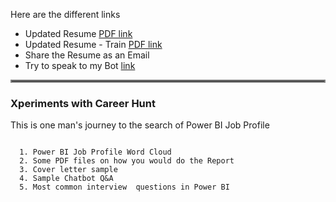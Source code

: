 
Here are the different links

* Updated Resume [PDF link](https://drive.google.com/file/d/1DY6ZyhjpzNHpoRQpkGaif4Ik6-zAX3VH/view)  <!--link needs to be updated-->
* Updated Resume - Train [PDF link](https://www.example.com) <!--link needs to be updated-->
* Share the Resume as an Email
* Try to speak to my Bot [link](https://www.example.com)











<hr style="border:2px solid gray"> </hr>

### Xperiments with  Career Hunt

This is one man's journey to the search of Power BI Job Profile

```Things that would like to be added:

  1. Power BI Job Profile Word Cloud
  2. Some PDF files on how you would do the Report
  3. Cover letter sample
  4. Sample Chatbot Q&A
  5. Most common interview  questions in Power BI
 ```
